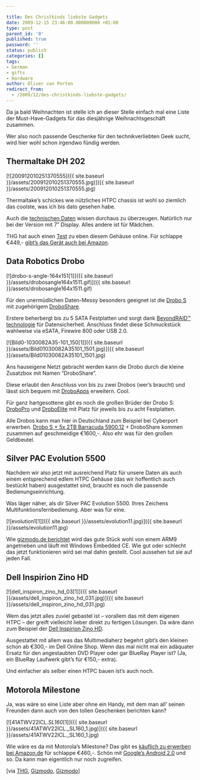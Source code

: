 ```yaml
---

title: Des Christkinds liebste Gadgets
date: 2009-12-15 23:46:00.000000000 +01:00
type: post
parent_id: '0'
published: true
password: ''
status: publish
categories: []
tags:
- German
- gifts
- Hardware
author: Oliver van Porten
redirect_from:
  - /2009/12/des-christkinds-liebste-gadgets/
---
```


Da ja bald Weihnachten ist stelle ich an dieser Stelle einfach mal eine Liste der Must-Have-Gadgets für das diesjährige Weihnachtsgeschäft zusammen.

Wer also noch passende Geschenke für den technikverliebten Geek sucht, wird hier wohl schon irgendwo fündig werden.

Thermaltake DH 202
------------------

[![200912010251370555]({{ site.baseurl }}/assets/200912010251370555.jpg)]({{ site.baseurl }}/assets/200912010251370555.jpg)

Thermaltake’s schickes wie nützliches HTPC chassis ist wohl so ziemlich das coolste, was ich bis dato gesehen habe.

Auch die [technischen Daten](http://www.thermaltake.com/product_info.aspx?PARENT_CID=C_00001364&id=C_00001367&name=DH202&ovid=) wissen durchaus zu überzeugen. Natürlich  nur bei der Version mit 7” Display. Alles andere ist für Mädchen.

THG hat auch einen [Test](http://www.tomshardware.com/de/HTPC-Gehause-Touch-Display,testberichte-240456-5.html) zu eben diesem Gehäuse online. Für schlappe €449,- [gibt’s das Gerät auch bei Amazon](http://www.amazon.de/gp/product/B002BWWR4W?ie=UTF8&tag=deadia-21&linkCode=as2&camp=1638&creative=19454&creativeASIN=B002BWWR4W).

Data Robotics Drobo
-------------------

[![drobo-s-angle-164x151[1]]({{ site.baseurl }}/assets/drobosangle164x1511.gif)]({{ site.baseurl }}/assets/drobosangle164x1511.gif)

Für den unermüdlichen Daten-Messy besonders geeignet ist die [Drobo S](http://www.drobo.com/products/drobo-s.php) mit zugehörigem [DroboShare](http://www.drobo.com/products/droboshare.php).

Erstere beherbergt bis zu 5 SATA Festplatten und sorgt dank [BeyondRAID™ technologie](http://www.drobo.com/resources/beyondraid.php) für Datensicherheit. Anschluss findet diese Schmuckstück wahlweise via eSATA, Firewire 800 oder USB 2.0.

[![Bild0-1030082A35-101_150[1]]({{ site.baseurl }}/assets/Bild01030082A35101_1501.jpg)]({{ site.baseurl }}/assets/Bild01030082A35101_1501.jpg)

Ans hauseigene Netzt gebracht werden kann die Drobo durch die kleine Zusatzbox mit Namen “DroboShare”.

Diese erlaubt den Anschluss von bis zu zwei Drobos (wer’s braucht) und lässt sich bequem mit [DroboApps](http://www.drobo.com/droboapps/index.php) erweitern. Cool.

Für ganz hartgesottene gibt es noch die großen Brüder der Drobo S: [DroboPro](http://www.drobo.com/products/drobopro/index.php) und [DroboElite](http://www.drobo.com/products/droboelite.php) mit Platz für jeweils bis zu acht Festplatten.

Alle Drobos kann man hier in Deutschland zum Beispiel bei Cyberport erwerben. [Drobo S + 5x 2TB Barracuda 5900.12](http://www.cyberport.de/pc-hardware/festplatten-nas/drobo/2A35-149/drobo-s-storage-robot-esata-2xfw800-usb2-0-plus-5x-2tb-barracuda-5900-12.html) + DroboShare kommen  
zusammen auf geschmeidige €1600,-. Also ehr was für den großen Geldbeutel.

Silver PAC Evolution 5500
-------------------------

Nachdem wir also jetzt mit ausreichend Platz für unsere Daten als auch einem entsprechend edlem HTPC Gehäuse (das wir hoffentlich auch bestückt haben) ausgestattet sind, braucht es noch die passende Bedienungseinrichtung.

Was läger näher, als dir Silver PAC Evolution 5500. Ihres Zeichens Multifunktionsfernbedienung. Aber was für eine.

[![evolution1[1]]({{ site.baseurl }}/assets/evolution11.jpg)]({{ site.baseurl }}/assets/evolution11.jpg) 

Wie [gizmodo.de berichtet](http://www.gizmodo.de/2009/12/15/touch-universalfernbedienung-steuert-auch-apps.html#more-40320) wird das gute Stück wohl von einem ARM9 angetrieben und läuft mit Windows Embedded CE. Wie gut oder schlecht das jetzt funktionieren wird sei mal dahin gestellt. Cool aussehen tut sie auf jeden Fall.

Dell Inspirion Zino HD
----------------------

[![dell_inspiron_zino_hd_03[1]]({{ site.baseurl }}/assets/dell_inspiron_zino_hd_031.jpg)]({{ site.baseurl }}/assets/dell_inspiron_zino_hd_031.jpg)

Wem das jetzt alles zuviel gebastel ist – vorallem das mit dem eigenen HTPC – der greift vielleicht lieber direkt zu fertigen Lösungen. Da wäre dann zum Beispiel der [Dell Inspirion Zino HD](http://www1.euro.dell.com/content/products/productdetails.aspx/inspiron-zino-hd?c=de&l=de&s=dhs&cs=dedhs1&~ck=mn).

Ausgestattet mit allem was das Multimediaherz begehrt gibt’s den kleinen schon ab €300,- im Dell Online Shop. Wenn das mal nicht mal ein adäquater Ersatz für den angestaubten DVD Player oder gar BlueRay Player ist? (Ja, ein BlueRay Laufwerk gibt’s für €150,- extra).

Und einfacher als selber einen HTPC bauen ist’s auch noch.

Motorola Milestone
------------------

Ja, was wäre so eine Liste aber ohne ein Handy, mit dem man all’ seinen Freunden dann auch von den tollen Geschenken berichten kann?

[![41ATWV22lCL._SL160_[1]]({{ site.baseurl }}/assets/41ATWV22lCL._SL160_1.jpg)]({{ site.baseurl }}/assets/41ATWV22lCL._SL160_1.jpg)

Wie wäre es da mit Motorola’s Milestone? Das gibt es [käuflich zu erwerben bei Amazon.de](http://www.amazon.de/gp/product/B002VWK69A?ie=UTF8&tag=deadia-21&linkCode=as2&camp=1638&creative=19454&creativeASIN=B002VWK69A) für schlappe €460,-. Schön mit [Google’s Android 2.0](http://www.android.com/#utm_campaign=at&utm_source=hussmi&utm_medium=ha&utm_term=android) und so. Da kann man eigentlich nur noch zugreifen.

\[via [THG](http://www.tomshardware.com/de/HTPC-Gehause-Touch-Display,testberichte-240456-5.html), [Gizmodo](http://www.gizmodo.de/2009/12/15/touch-universalfernbedienung-steuert-auch-apps.html#more-40320),  [Gizmodo](http://www.gizmodo.de/2009/11/16/dell-inspiron-zino-hd-coole-mini-pcs.html)\]